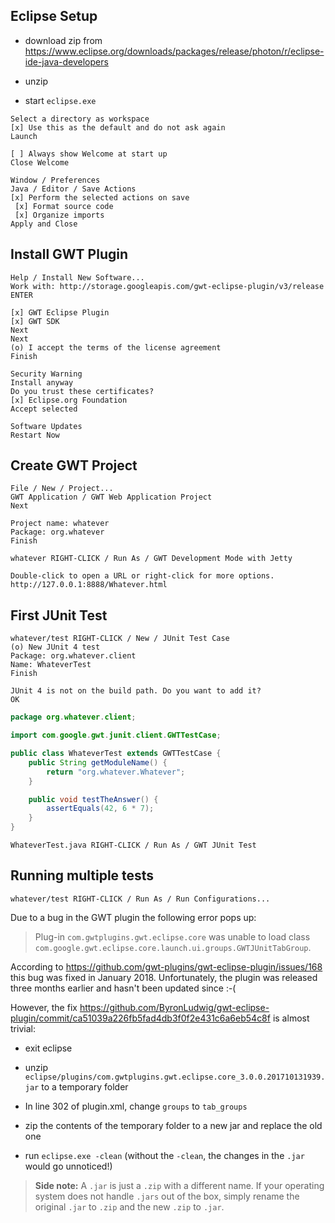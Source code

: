 ## Eclipse Setup

* download zip from https://www.eclipse.org/downloads/packages/release/photon/r/eclipse-ide-java-developers

* unzip

* start `eclipse.exe`

```
Select a directory as workspace
[x] Use this as the default and do not ask again
Launch

[ ] Always show Welcome at start up
Close Welcome

Window / Preferences
Java / Editor / Save Actions
[x] Perform the selected actions on save
 [x] Format source code
 [x] Organize imports
Apply and Close
```

## Install GWT Plugin
```
Help / Install New Software...
Work with: http://storage.googleapis.com/gwt-eclipse-plugin/v3/release
ENTER

[x] GWT Eclipse Plugin
[x] GWT SDK
Next
Next
(o) I accept the terms of the license agreement
Finish

Security Warning
Install anyway
Do you trust these certificates?
[x] Eclipse.org Foundation
Accept selected

Software Updates
Restart Now
```

## Create GWT Project
```
File / New / Project...
GWT Application / GWT Web Application Project
Next

Project name: whatever
Package: org.whatever
Finish

whatever RIGHT-CLICK / Run As / GWT Development Mode with Jetty

Double-click to open a URL or right-click for more options.
http://127.0.0.1:8888/Whatever.html
```

## First JUnit Test
```
whatever/test RIGHT-CLICK / New / JUnit Test Case
(o) New JUnit 4 test
Package: org.whatever.client
Name: WhateverTest
Finish

JUnit 4 is not on the build path. Do you want to add it?
OK
```
```java
package org.whatever.client;

import com.google.gwt.junit.client.GWTTestCase;

public class WhateverTest extends GWTTestCase {
    public String getModuleName() {
        return "org.whatever.Whatever";
    }

    public void testTheAnswer() {
        assertEquals(42, 6 * 7);
    }
}
```
```
WhateverTest.java RIGHT-CLICK / Run As / GWT JUnit Test
```

## Running multiple tests
```
whatever/test RIGHT-CLICK / Run As / Run Configurations...
```
Due to a bug in the GWT plugin the following error pops up:

> Plug-in `com.gwtplugins.gwt.eclipse.core` was unable to load class `com.google.gwt.eclipse.core.launch.ui.groups.GWTJUnitTabGroup`.

According to https://github.com/gwt-plugins/gwt-eclipse-plugin/issues/168 this bug was fixed in January 2018. Unfortunately, the plugin was released three months earlier and hasn't been updated since :-(

However, the fix https://github.com/ByronLudwig/gwt-eclipse-plugin/commit/ca51039a226fb5fad4db3f0f2e431c6a6eb54c8f is almost trivial:

* exit eclipse

* unzip `eclipse/plugins/com.gwtplugins.gwt.eclipse.core_3.0.0.201710131939.jar` to a temporary folder

* In line 302 of plugin.xml, change `groups` to `tab_groups`

* zip the contents of the temporary folder to a new jar and replace the old one

* run `eclipse.exe -clean` (without the `-clean`, the changes in the `.jar` would go unnoticed!)

> **Side note:** A `.jar` is just a `.zip` with a different name. If your operating system does not handle `.jars` out of the box, simply rename the original `.jar` to `.zip` and the new `.zip` to `.jar`.
